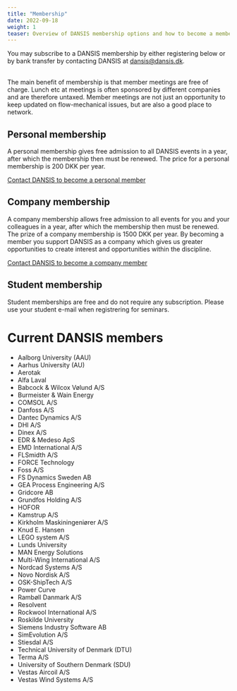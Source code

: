 ```yaml
---
title: "Membership"
date: 2022-09-18
weight: 1
teaser: Overview of DANSIS membership options and how to become a member.
---
```


You may subscribe to a DANSIS membership by either registering below or by bank transfer by contacting DANSIS at dansis@dansis.dk.

<script src="https://billetto.dk/widget.js"></script>
<billetto-widget type="event" event="1077368" organization="billetto.dk" lang="en" theme="light" color="#0eafee" whitelabel hide-banners></billetto-widget>
<br>
The main benefit of membership is that member meetings are free of charge. Lunch etc at meetings is often sponsored by different companies and are therefore untaxed. Member meetings are not just an opportunity to keep updated on flow-mechanical issues, but are also a good place to network.

## Personal membership
A personal membership gives free admission to all DANSIS events in a year, after which the membership then must be renewed. The price for a personal membership is 200 DKK per year.

[Contact DANSIS to become a personal member](/contact/)

## Company membership
A company membership allows free admission to all events for you and your colleagues in a year, after which the membership then must be renewed. The prize of a company membership is 1500 DKK per year. By becoming a member you support DANSIS as a company which gives us greater opportunities to create interest and opportunities within the discipline.

[Contact DANSIS to become a company member](/contact/)

## Student membership
Student memberships are free and do not require any subscription. Please use your student e-mail when registrering for seminars.

# Current DANSIS members
- Aalborg University (AAU)
- Aarhus University (AU)
- Aerotak
- Alfa Laval
- Babcock & Wilcox Vølund A/S
- Burmeister & Wain Energy
- COMSOL A/S
- Danfoss A/S
- Dantec Dynamics A/S
- DHI A/S
- Dinex A/S
- EDR & Medeso ApS 
- EMD International A/S
- FLSmidth A/S
- FORCE Technology
- Foss A/S
- FS Dynamics Sweden AB
- GEA Process Engineering A/S
- Gridcore AB
- Grundfos Holding A/S
- HOFOR
- Kamstrup A/S
- Kirkholm Maskiningeniører A/S
- Knud E. Hansen
- LEGO system A/S
- Lunds University
- MAN Energy Solutions
- Multi-Wing International A/S
- Nordcad Systems A/S
- Novo Nordisk A/S
- OSK-ShipTech A/S
- Power Curve
- Rambøll Danmark A/S
- Resolvent
- Rockwool International A/S
- Roskilde University
- Siemens Industry Software AB
- SimEvolution A/S
- Stiesdal A/S
- Technical University of Denmark (DTU)
- Terma A/S
- University of Southern Denmark (SDU)
- Vestas Aircoil A/S
- Vestas Wind Systems A/S
